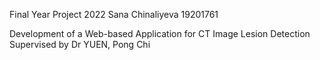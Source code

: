 Final Year Project 2022
Sana Chinaliyeva 19201761

Development of a Web-based Application for CT Image Lesion Detection
Supervised by Dr YUEN, Pong Chi
